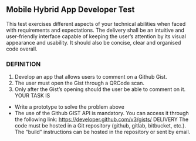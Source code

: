 ## Mobile Hybrid App Developer Test

This test exercises different aspects of your technical abilities when faced with requirements and expectations.
The delivery shall be an intuitive and user-friendly interface capable of keeping the user’s attention by its visual appearance and usability. It should also be concise, clear and organised code overall.

### DEFINITION

1. Develop an app that allows users to comment on a Github Gist.
2. The user must open the Gist through a QRCode scan.
3. Only after the Gist’s opening should the user be able to comment on it.
   YOUR TASK IS

- Write a prototype to solve the problem above
- The use of the Github GIST API is mandatory. You can access it through the following
  link: https://developer.github.com/v3/gists/
  DELIVERY
  The code must be hosted in a Git repository (github, gitlab, bitbucket, etc.). The “build” instructions can be hosted in the repository or sent by email.
